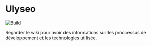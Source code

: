 # Ulyseo

[![Build](https://travis-ci.org/UlyseoCorp/Ulyseo.svg)](http://www.apache.org/licenses/LICENSE-2.0.html)

Regarder le wiki pour avoir des informations sur les proccessus de développement et les technologies utilisée.
